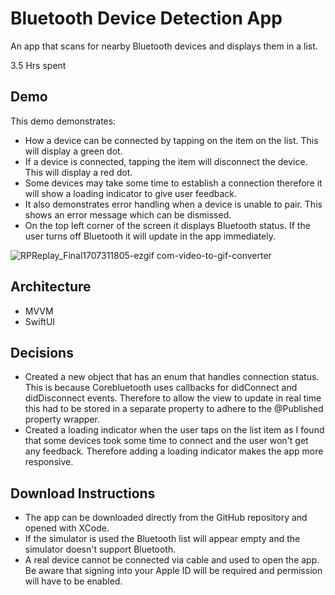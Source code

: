 # Bluetooth Device Detection App
 An app that scans for nearby Bluetooth devices and displays them in a list.

 3.5 Hrs spent

## Demo

This demo demonstrates:

- How a device can be connected by tapping on the item on the list. This will display a green dot.
- If a device is connected, tapping the item will disconnect the device. This will display a red dot.
- Some devices may take some time to establish a connection therefore it will show a loading indicator to give user feedback.
- It also demonstrates error handling when a device is unable to pair. This shows an error message which can be dismissed.
- On the top left corner of the screen it displays Bluetooth status. If the user turns off Bluetooth it will update in the app immediately.

![RPReplay_Final1707311805-ezgif com-video-to-gif-converter](https://github.com/saif-shikdar/bluetooth-detection-app/assets/43826661/f4b96e43-f481-4c3a-b332-4270b64a1c95)

## Architecture

- MVVM
- SwiftUI

## Decisions

- Created a new object that has an enum that handles connection status. This is because Corebluetooth uses callbacks for didConnect and didDisconnect events. Therefore to allow the view to update in real time this had to be stored in a separate property to adhere to the @Published property wrapper.
- Created a loading indicator when the user taps on the list item as I found that some devices took some time to connect and the user won't get any feedback. Therefore adding a loading indicator makes the app more responsive.

## Download Instructions

- The app can be downloaded directly from the GitHub repository and opened with XCode.
- If the simulator is used the Bluetooth list will appear empty and the simulator doesn't support Bluetooth.
- A real device cannot be connected via cable and used to open the app. Be aware that signing into your Apple ID will be required and permission will have to be enabled.
